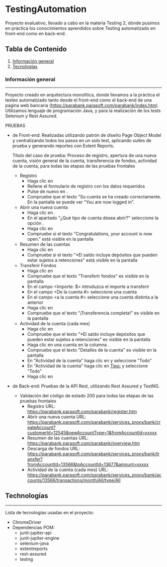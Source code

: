 # TestingAutomation
Proyecto evaluativo, llevado a cabo en la materia Testing 2, dónde pusimos en práctica los conocimientos aprendidos sobre Testing automatizado en front-end como en back-end. 

## Tabla de Contenido 
1. [Información general](#general-info)
2. [Tecnologías](#technologies)

### Información general
***
Proyecto creado en arquitectura monolítica, donde llevamos a la práctica el testeo automatizado tanto desde el front-end como el back-end de una pagina web bancaria (https://parabank.parasoft.com/parabank/index.htm).
Utilizamos lenguaje de programación Java, y para la realización de los tests Selenium y Rest Assured.

PRUEBAS
- de Front-end:
    Realizadas utilizando patrón de diseño Page Object Model y centralizando todos los pasos en un solo test, aplicando suites de prueba y generando reportes con Extent Reports. 

    Título del caso de prueba: Proceso de registro, apertura de una nueva cuenta, visión general de la cuenta, transferencia de fondos, actividad de la cuenta, para todas las etapas de las pruebas frontales
  - Registro
    - Haga clic en <Registro>
    - Rellene el formulario de registro con los datos requeridos
    - Pulse de nuevo en <Registro>.
    - Compruebe que el texto "Su cuenta se ha creado correctamente. En la pantalla se puede ver "You are now logged in".
  - Abrir una nueva cuenta
    - Haga clic en <Abrir nueva cuenta>.
    - En el apartado "¿Qué tipo de cuenta desea abrir?" seleccione la opción <SAVINGS>.
    - Haga clic en <Abrir nueva cuenta>
    - Compruebe si el texto "Congratulations, your account is now open." está visible en la pantalla
  - Resumen de las cuentas
    - Haga clic en <Resumen de cuentas>
    - Compruebe si el texto "*El saldo incluye depósitos que pueden estar sujetos a retenciones" está visible en la pantalla
  - Transferir Fondos
    - Haga clic en <Transferencia de fondos>
    - Compruebe que el texto "Transferir fondos" es visible en la pantalla
    - En el campo <Importe: $> introduzca el importe a transferir
    - En el campo <De la cuenta #> seleccione una cuenta
    - En el campo <a la cuenta #> seleccione una cuenta distinta a la anterior
    - Haga clic en <Transferencia>
    - Compruebe que el texto "¡Transferencia completa!" es visible en la pantalla
  - Actividad de la cuenta (cada mes)
    - Haga clic en <Resumen de cuentas>
    - Compruebe que el texto "*El saldo incluye depósitos que pueden estar sujetos a retenciones" es visible en la pantalla
    - Haga clic en una cuenta en la columna <Cuenta>.
    - Compruebe que el texto "Detalles de la cuenta" es visible en la pantalla
    - En "Actividad de la cuenta" haga clic en <Periodo de actividad:> y seleccione "Todo"
    - En "Actividad de la cuenta" haga clic en <Tipo:> y seleccione "Todo"
    - Haga clic en <Ir>

- de Back-end:
    Pruebas de la API Rest, utilizando Rest Assured y TestNG.
   
    - Validación del código de estado 200 para todas las etapas de las pruebas frontales
        - Registro URL: https://parabank.parasoft.com/parabank/register.htm
        - Abrir una nueva cuenta URL: https://parabank.parasoft.com/parabank/services_proxy/bank/createAccount?customerId=12545&newAccountType=1&fromAccountId=xxxxx
        - Resumen de las cuentas URL: https://parabank.parasoft.com/parabank/overview.htm
        - Descarga de fondos URL: https://parabank.parasoft.com/parabank/services_proxy/bank/transfer?fromAccountId=13566&toAccountId=13677&amount=xxxxx
        - Actividad de la cuenta (cada mes) URL: https://parabank.parasoft.com/parabank/services_proxy/bank/accounts/13566/transactions/month/All/type/All


## Technologías
***
Lista de tecnologías usadas en el proyecto:
* ChromeDriver
* Dependencias POM:
    - junit-jupiter-api
    - junit-jupiter-engine
    - selenium-java
    - extentreports
    - rest-assured
    - testng
